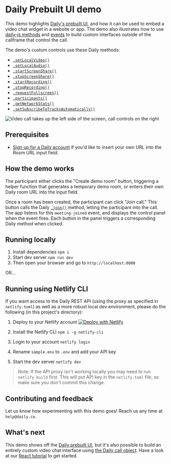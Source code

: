 # Daily Prebuilt UI demo

This demo highlights [Daily's prebuilt UI](https://www.daily.co/blog/prebuilt-ui/), and how it can be used to embed a video chat widget in a website or app. The demo also illustrates how to use [daily-js methods](https://docs.daily.co/reference#instance-methods) and [events](https://docs.daily.co/reference#events) to build custom interfaces outside of the callframe that control the call.

The demo's custom controls use these Daily methods:

- [`.setLocalVideo()`](https://docs.daily.co/reference#%EF%B8%8F-setlocalvideo)
- [`.setLocalAudio()`](https://docs.daily.co/reference#%EF%B8%8F-setlocalaudio)
- [`.startScreenShare()`](https://docs.daily.co/reference#%EF%B8%8F-startscreenshare)
- [`.stopScreenShare()`](https://docs.daily.co/reference#%EF%B8%8F-stopscreenshare)
- [`.startRecording()`](https://docs.daily.co/reference#%EF%B8%8F-startrecording)
- [`.stopRecording()`](https://docs.daily.co/reference#%EF%B8%8F-stoprecording)
- [`.requestFullscreen()`](https://docs.daily.co/reference#requestfullscreen)
- [`.participants()`](https://docs.daily.co/reference#%EF%B8%8F-participants)
- [`.getNetworkStats()`](https://docs.daily.co/reference#%EF%B8%8F-getnetworkstats)
- [`.setSubscribeToTracksAutomatically()`](https://docs.daily.co/reference#%EF%B8%8F-setsubscribetotracksautomatically)

![Video call takes up the left side of the screen, call controls on the right](./assets/prebuilt-ui-demo.gif)

## Prerequisites

- [Sign up for a Daily account](https://dashboard.daily.co/signup) if you'd like to insert your own URL into the Room URL input field.

## How the demo works

The participant either clicks the "Create demo room" button, triggering a helper function that generates a temporary demo room, or enters their own Daily room URL into the input field.

Once a room has been created, the participant can click "Join call." This button calls the Daily [`.join()`](https://docs.daily.co/reference#%EF%B8%8F-join) method, letting the participant into the call. The app listens for this `meeting-joined` event, and displays the control panel when the event fires. Each button in the panel triggers a corresponding Daily method when clicked.

## Running locally

1. Install dependencies `npm i`
2. Start dev server `npm run dev`
3. Then open your browser and go to `http://localhost:8080`

OR...

## Running using Netlify CLI 

If you want access to the Daily REST API (using the proxy as specified in `netlify.toml`) as well as a more robust local dev environment, please do the following (in this project's directory): 

1. Deploy to your Netlify account
[![Deploy with Netlify](https://www.netlify.com/img/deploy/button.svg)](https://app.netlify.com/start/deploy?repository=https://github.com/daily-demos/prebuilt-ui)

2. Install the Netlify CLI `npm i -g netlify-cli`
3. Login to your account `netlify login`
4. Rename `sample.env` to `.env` and add your API key
4. Start the dev server `netlify dev`

> Note: If the API proxy isn't working locally you may need to run `netlify build` first. This will put API key in the `netlify.toml` file, so make sure you don't commit this change. 


## Contributing and feedback

Let us know how experimenting with this demo goes! Reach us any time at `help@daily.co`.

## What's next

This demo shows off the [Daily prebuilt UI](https://www.daily.co/blog/prebuilt-ui/), but it's also possible to build an entirely custom video chat interface using [the Daily call object](https://docs.daily.co/docs/build-a-custom-video-chat-interface). Have a look at our [React tutorial](https://www.daily.co/blog/building-a-custom-video-chat-app-with-react/) to get started.
